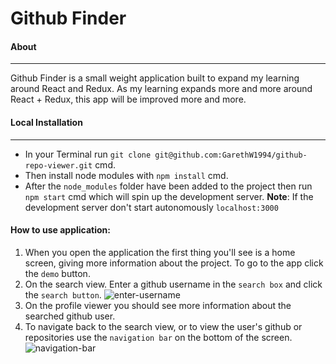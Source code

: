 # Github Finder 
   
 #### About
 <hr/>

  Github Finder is a small weight application built to expand my learning around React and Redux. As my learning expands more and more around React + Redux, this app will be improved more and more.
 
 #### Local Installation
 
 <hr/>

- In your Terminal run `git clone git@github.com:GarethW1994/github-repo-viewer.git` cmd.
- Then install node modules with `npm install` cmd.
- After the `node_modules` folder have been added to the project then run `npm start` cmd which will spin up the development server.
  **Note**: If the development server don't start autonomously  `localhost:3000`

#### How to use application:

1. When you open the application the first thing you'll see is a home screen, giving more information about the project. To go to the app click the ``demo`` button.
2. On the search view. Enter a github username in the ``search box`` and click the ``search button``.
![enter-username](https://user-images.githubusercontent.com/22448019/43825358-da7f2c14-9af4-11e8-96de-91092c42e9a0.png)
3. On the profile viewer you should see more information about the searched github user.
4. To navigate back to the search view, or to view the user's github or repositories use the ``navigation bar`` on the bottom of the screen. <br/>
![navigation-bar](https://user-images.githubusercontent.com/22448019/43825775-e6729302-9af5-11e8-8a99-3ce149748d8f.png)